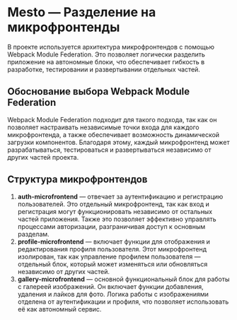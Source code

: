 # Mesto — Разделение на микрофронтенды
В проекте используется архитектура микрофронтендов с помощью Webpack Module Federation. Это позволяет логически разделить приложение на автономные блоки, что обеспечивает гибкость в разработке, тестировании и развертывании отдельных частей.

## Обоснование выбора Webpack Module Federation
Webpack Module Federation подходит для такого подхода, так как он позволяет настраивать независимые точки входа для каждого микрофронтенда, а также обеспечивает возможность динамической загрузки компонентов. Благодаря этому, каждый микрофронтенд может разрабатываться, тестироваться и развертываться независимо от других частей проекта.

## Структура микрофронтендов
1. **auth-microfrontend** — отвечает за аутентификацию и регистрацию пользователей. Это отдельный микрофронтенд, так как вход и регистрация могут функционировать независимо от остальных частей приложения. Также это позволяет эффективно управлять процессами авторизации, разграничивая доступ к основным разделам.
2. **profile-microfrontend** — включает функции для отображения и редактирования профиля пользователя. Этот микрофронтенд изолирован, так как управление профилем пользователя — отдельный блок, который может изменяться или обновляться независимо от других частей.
3. **gallery-microfrontend** — основной функциональный блок для работы с галереей изображений. Он включает функции добавления, удаления и лайков для фото. Логика работы с изображениями отделена от аутентификации и профиля, что позволяет использовать её как автономный сервис.
